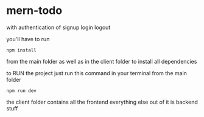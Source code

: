 # mern-todo
with authentication of signup login logout


you'll have to run 

```
npm install

```

from the main folder as well as in the client folder to install all dependencies

to RUN the project just run this command in your terminal from the main folder

```
npm run dev
```


the client folder contains all the frontend
everything else out of it is backend stuff 
